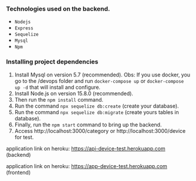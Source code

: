 

### Technologies used on the backend.
- `Nodejs`
- `Express`
- `Sequelize`
- `Mysql`
- `Npm`

### Installing project dependencies
1. Install Mysql on version 5.7 (recommended). Obs: If you use docker, you go to the /devops folder and run ```docker-compose up``` or ```docker-compose up -d``` that will install and configure.
2. Install Node.js on version 15.8.0 (recommended).
3. Then run the ```npm install``` command.
4. Run the command ```npx sequelize db:create``` (create your database).
5. Run the command ```npx sequelize db:migrate``` (create yours tables in database).
6. Finally, run the ```npm start``` command to bring up the backend.
7. Access http://localhost:3000/category or http://localhost:3000/device for test.

application link on heroku: https://api-device-test.herokuapp.com (backend)

application link on heroku: https://app-device-test.herokuapp.com (frontend)
